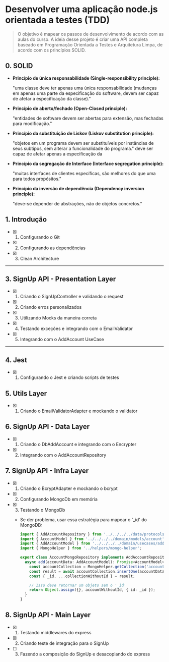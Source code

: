 # Desenvolver uma aplicação node.js orientada a testes (TDD)

> O objetivo é mapear os passos de desenvolvimento de acordo com as aulas do curso. A ideia desse projeto é criar uma API completa baseado em Programação Orientada a Testes e Arquitetura Limpa, de acordo com os princípios SOLID.

## 0. SOLID

- **Princípio de única responsabilidade (Single-responsibility principle):**

  "uma classe deve ter apenas uma única responsabilidade (mudanças em apenas uma parte da especificação do software, devem ser capaz de afetar a especificação da classe)."

- **Princípio de aberto/fechado (Open-Closed principle):**

  "entidades de software devem ser abertas para extensão, mas fechadas para modificação."

- **Princípio da substituição de Liskov (Liskov substitution principle):**

  "objetos em um programa devem ser substituíveis por instâncias de seus subtipos, sem alterar a funcionalidade do programa." deve ser capaz de afetar apenas a especificação da

- **Princípio da segregação de Interface (Interface segregation principle):**

  "muitas interfaces de clientes específicas, são melhores do que uma para todos propósitos."

- **Princípio da inversão de dependência (Dependency inversion principle):**

  "deve-se depender de abstrações, não de objetos concretos."

## 1. Introdução

- [x] 1. Configurando o Git
- [x] 2. Configurando as dependências
- [x] 3. Clean Architecture

---

## 3. SignUp API - Presentation Layer

- [x] 1. Criando o SignUpController e validando o request
- [x] 2. Criando erros personalizados
- [x] 3. Utilizando Mocks da maneira correta
- [x] 4. Testando exceções e integrando com o EmailValidator
- [x] 5. Integrando com o AddAccount UseCase

---

## 4. Jest

- [x] 1. Configurando o Jest e criando scripts de testes

## 5. Utils Layer

- [x] 1. Criando o EmailValidatorAdapter e mockando o validator

## 6. SignUp API - Data Layer

- [x] 1. Criando o DbAddAccount e integrando com o Encrypter
- [x] 2. Integrando com o AddAccountRepository

## 7. SignUp API - Infra Layer

- [x] 1. Criando o BcryptAdapter e mockando o bcrypt
- [x] 2. Configurando MongoDb em memória
- [x] 3. Testando o MongoDb

  - Se der problema, usar essa estratégia para mapear o '\_id' do MongoDB:

    ```typescript
    import { AddAccountRepository } from '../../../../data/protocols/add-account-repository';
    import { AccountModel } from '../../../../domain/models/account';
    import { AddAccountModel } from '../../../../domain/usecases/add-account';
    import { MongoHelper } from '../helpers/mongo-helper';

    export class AccountMongoRepository implements AddAccountRepository {
      async add(accountData: AddAccountModel): Promise<AccountModel> {
        const accountCollection = MongoHelper.getCollection('accounts');
        const result = await accountCollection.insertOne(accountData);
        const { _id, ...collectionWithoutId } = result;

        // Isso deve retornar um objeto sem o '_id'
        return Object.assign({}, accountWithoutId, { id: _id });
      }
    }
    ```

## 8. SignUp API - Main Layer

- [x] 1. Testando middlewares do express
- [x] 2. Criando teste de integração para o SignUp
- [ ] 3. Fazendo a composição do SignUp e desacoplando do express
